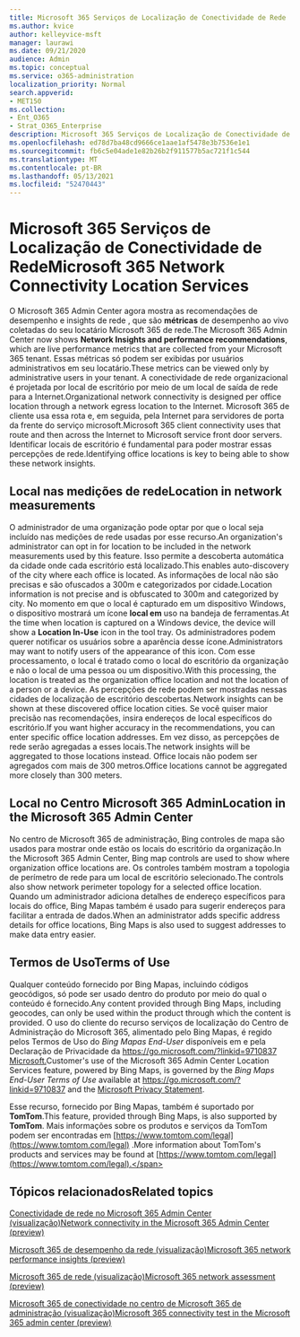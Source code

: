 ```yaml
---
title: Microsoft 365 Serviços de Localização de Conectividade de Rede
ms.author: kvice
author: kelleyvice-msft
manager: laurawi
ms.date: 09/21/2020
audience: Admin
ms.topic: conceptual
ms.service: o365-administration
localization_priority: Normal
search.appverid:
- MET150
ms.collection:
- Ent_O365
- Strat_O365_Enterprise
description: Microsoft 365 Serviços de Localização de Conectividade de Rede
ms.openlocfilehash: ed78d7ba48cd9666ce1aae1af5478e3b7536e1e1
ms.sourcegitcommit: fb6c5e04ade1e82b26b2f911577b5ac721f1c544
ms.translationtype: MT
ms.contentlocale: pt-BR
ms.lasthandoff: 05/13/2021
ms.locfileid: "52470443"
---
```

# <a name="microsoft-365-network-connectivity-location-services"></a><span data-ttu-id="c64e1-103">Microsoft 365 Serviços de Localização de Conectividade de Rede</span><span class="sxs-lookup"><span data-stu-id="c64e1-103">Microsoft 365 Network Connectivity Location Services</span></span>

<span data-ttu-id="c64e1-104">O Microsoft 365 Admin Center agora mostra as recomendações de desempenho e insights de rede , que são **métricas** de desempenho ao vivo coletadas do seu locatário Microsoft 365 de rede.</span><span class="sxs-lookup"><span data-stu-id="c64e1-104">The Microsoft 365 Admin Center now shows **Network Insights and performance recommendations**, which are live performance metrics that are collected from your Microsoft 365 tenant.</span></span> <span data-ttu-id="c64e1-105">Essas métricas só podem ser exibidas por usuários administrativos em seu locatário.</span><span class="sxs-lookup"><span data-stu-id="c64e1-105">These metrics can be viewed only by administrative users in your tenant.</span></span> <span data-ttu-id="c64e1-106">A conectividade de rede organizacional é projetada por local de escritório por meio de um local de saída de rede para a Internet.</span><span class="sxs-lookup"><span data-stu-id="c64e1-106">Organizational network connectivity is designed per office location through a network egress location to the Internet.</span></span> <span data-ttu-id="c64e1-107">Microsoft 365 de cliente usa essa rota e, em seguida, pela Internet para servidores de porta da frente do serviço microsoft.</span><span class="sxs-lookup"><span data-stu-id="c64e1-107">Microsoft 365 client connectivity uses that route and then across the Internet to Microsoft service front door servers.</span></span> <span data-ttu-id="c64e1-108">Identificar locais de escritório é fundamental para poder mostrar essas percepções de rede.</span><span class="sxs-lookup"><span data-stu-id="c64e1-108">Identifying office locations is key to being able to show these network insights.</span></span>

## <a name="location-in-network-measurements"></a><span data-ttu-id="c64e1-109">Local nas medições de rede</span><span class="sxs-lookup"><span data-stu-id="c64e1-109">Location in network measurements</span></span>

<span data-ttu-id="c64e1-110">O administrador de uma organização pode optar por que o local seja incluído nas medições de rede usadas por esse recurso.</span><span class="sxs-lookup"><span data-stu-id="c64e1-110">An organization's administrator can opt in for location to be included in the network measurements used by this feature.</span></span> <span data-ttu-id="c64e1-111">Isso permite a descoberta automática da cidade onde cada escritório está localizado.</span><span class="sxs-lookup"><span data-stu-id="c64e1-111">This enables auto-discovery of the city where each office is located.</span></span> <span data-ttu-id="c64e1-112">As informações de local não são precisas e são ofuscados a 300m e categorizados por cidade.</span><span class="sxs-lookup"><span data-stu-id="c64e1-112">Location information is not precise and is obfuscated to 300m and categorized by city.</span></span> <span data-ttu-id="c64e1-113">No momento em que o local é capturado em um dispositivo Windows, o dispositivo mostrará um ícone **local em** uso na bandeja de ferramentas.</span><span class="sxs-lookup"><span data-stu-id="c64e1-113">At the time when location is captured on a Windows device, the device will show a **Location In-Use** icon in the tool tray.</span></span> <span data-ttu-id="c64e1-114">Os administradores podem querer notificar os usuários sobre a aparência desse ícone.</span><span class="sxs-lookup"><span data-stu-id="c64e1-114">Administrators may want to notify users of the appearance of this icon.</span></span> <span data-ttu-id="c64e1-115">Com esse processamento, o local é tratado como o local do escritório da organização e não o local de uma pessoa ou um dispositivo.</span><span class="sxs-lookup"><span data-stu-id="c64e1-115">With this processing, the location is treated as the organization office location and not the location of a person or a device.</span></span> <span data-ttu-id="c64e1-116">As percepções de rede podem ser mostradas nessas cidades de localização de escritório descobertas.</span><span class="sxs-lookup"><span data-stu-id="c64e1-116">Network insights can be shown at these discovered office location cities.</span></span> <span data-ttu-id="c64e1-117">Se você quiser maior precisão nas recomendações, insira endereços de local específicos do escritório.</span><span class="sxs-lookup"><span data-stu-id="c64e1-117">If you want higher accuracy in the recommendations, you can enter specific office location addresses.</span></span> <span data-ttu-id="c64e1-118">Em vez disso, as percepções de rede serão agregadas a esses locais.</span><span class="sxs-lookup"><span data-stu-id="c64e1-118">The network insights will be aggregated to those locations instead.</span></span> <span data-ttu-id="c64e1-119">Office locais não podem ser agregados com mais de 300 metros.</span><span class="sxs-lookup"><span data-stu-id="c64e1-119">Office locations cannot be aggregated more closely than 300 meters.</span></span>

## <a name="location-in-the-microsoft-365-admin-center"></a><span data-ttu-id="c64e1-120">Local no Centro Microsoft 365 Admin</span><span class="sxs-lookup"><span data-stu-id="c64e1-120">Location in the Microsoft 365 Admin Center</span></span>

<span data-ttu-id="c64e1-121">No centro de Microsoft 365 de administração, Bing controles de mapa são usados para mostrar onde estão os locais do escritório da organização.</span><span class="sxs-lookup"><span data-stu-id="c64e1-121">In the Microsoft 365 Admin Center, Bing map controls are used to show where organization office locations are.</span></span> <span data-ttu-id="c64e1-122">Os controles também mostram a topologia de perímetro de rede para um local de escritório selecionado.</span><span class="sxs-lookup"><span data-stu-id="c64e1-122">The controls also show network perimeter topology for a selected office location.</span></span> <span data-ttu-id="c64e1-123">Quando um administrador adiciona detalhes de endereço específicos para locais do office, Bing Mapas também é usado para sugerir endereços para facilitar a entrada de dados.</span><span class="sxs-lookup"><span data-stu-id="c64e1-123">When an administrator adds specific address details for office locations, Bing Maps is also used to suggest addresses to make data entry easier.</span></span>

## <a name="terms-of-use"></a><span data-ttu-id="c64e1-124">Termos de Uso</span><span class="sxs-lookup"><span data-stu-id="c64e1-124">Terms of Use</span></span>

<span data-ttu-id="c64e1-125">Qualquer conteúdo fornecido por Bing Mapas, incluindo códigos geocódigos, só pode ser usado dentro do produto por meio do qual o conteúdo é fornecido.</span><span class="sxs-lookup"><span data-stu-id="c64e1-125">Any content provided through Bing Maps, including geocodes, can only be used within the product through which the content is provided.</span></span> <span data-ttu-id="c64e1-126">O uso do cliente do recurso serviços de localização do Centro de Administração do Microsoft 365, alimentado pelo Bing Mapas, é regido pelos Termos de Uso do _Bing Mapas End-User_ disponíveis em e pela Declaração de Privacidade da <https://go.microsoft.com/?linkid=9710837> [Microsoft.](https://go.microsoft.com/fwlink/?LinkID=248686)</span><span class="sxs-lookup"><span data-stu-id="c64e1-126">Customer's use of the Microsoft 365 Admin Center Location Services feature, powered by Bing Maps, is governed by the _Bing Maps End-User Terms of Use_ available at <https://go.microsoft.com/?linkid=9710837> and the [Microsoft Privacy Statement](https://go.microsoft.com/fwlink/?LinkID=248686).</span></span>

<span data-ttu-id="c64e1-127">Esse recurso, fornecido por Bing Mapas, também é suportado por **TomTom**.</span><span class="sxs-lookup"><span data-stu-id="c64e1-127">This feature, provided through Bing Maps, is also supported by **TomTom**.</span></span> <span data-ttu-id="c64e1-128">Mais informações sobre os produtos e serviços da TomTom podem ser encontradas em [https://www.tomtom.com/legal](https://www.tomtom.com/legal) .</span><span class="sxs-lookup"><span data-stu-id="c64e1-128">More information about TomTom's products and services may be found at [https://www.tomtom.com/legal](https://www.tomtom.com/legal).</span></span>

## <a name="related-topics"></a><span data-ttu-id="c64e1-129">Tópicos relacionados</span><span class="sxs-lookup"><span data-stu-id="c64e1-129">Related topics</span></span>

[<span data-ttu-id="c64e1-130">Conectividade de rede no Microsoft 365 Admin Center (visualização)</span><span class="sxs-lookup"><span data-stu-id="c64e1-130">Network connectivity in the Microsoft 365 Admin Center (preview)</span></span>](office-365-network-mac-perf-overview.md)

[<span data-ttu-id="c64e1-131">Microsoft 365 de desempenho da rede (visualização)</span><span class="sxs-lookup"><span data-stu-id="c64e1-131">Microsoft 365 network performance insights (preview)</span></span>](office-365-network-mac-perf-insights.md)

[<span data-ttu-id="c64e1-132">Microsoft 365 de rede (visualização)</span><span class="sxs-lookup"><span data-stu-id="c64e1-132">Microsoft 365 network assessment (preview)</span></span>](office-365-network-mac-perf-score.md)

[<span data-ttu-id="c64e1-133">Microsoft 365 de conectividade no centro de Microsoft 365 de administração (visualização)</span><span class="sxs-lookup"><span data-stu-id="c64e1-133">Microsoft 365 connectivity test in the Microsoft 365 admin center (preview)</span></span>](office-365-network-mac-perf-onboarding-tool.md)
